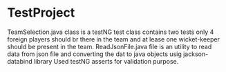 # TestProject
TeamSelection.java class is a testNG test class contains two tests only 4 foreign players should br there in the team and at lease one wicket-keeper should be present in the team.
ReadJsonFile.java file is an utility to read data from json file and converting the dat to java objects usig jackson-databind library
Used testNG asserts for validation purpose.
